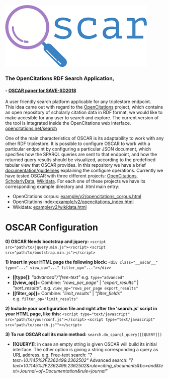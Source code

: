 ![OSCAR](doc/oscar_logo.png)
### The OpenCitations RDF Search Application,
#### - [OSCAR paper for SAVE-SD2018](https://essepuntato.github.io/papers/oscar-savesd2018.html)

A  user friendly search platform applicable for any triplestore endpoint.  
This idea came out with regard to the [OpenCitations](http://opencitations.net/) project, which contains an open repository of scholarly citation data in RDF format, we would like to make accesible for any user to search and explore. The current version of the tool is integrated inside the OpenCitations web interface.  
[opencitations.net/search](http://opencitations.net/search)

One of the main characteristics of OSCAR is its adaptability to work with any other RDF triplestore. It is possible to configure OSCAR to work with a particular endpoint by configuring a particular JSON document, which specifies how the SPARQL queries are sent to that endpoint, and how the returned query results should be visualized, according to the predefined tabular view that OSCAR provides. In this repository we have a brief [documentation/guidelines](OSCAR/doc/README.md) explaining the configure operations. Currently we have tested OSCAR with three different projects: [OpenCitations](http://opencitations.net/), [ScholarlyData](http://www.scholarlydata.org/), [Wikidata](http://wikidata.org/). For each one of these projects we have its corresponding example directory and .html main entry:
* OpenCitations corpus: [example/v2/opencitations_corpus.html](https://opencitations.github.io/oscar/example/v2/opencitations_corpus.html)
* OpenCitations index:[example/v2/opencitations_index.html](https://opencitations.github.io/oscar/example/v2/opencitations_index.html)
* Wikidata: [example/v2/wikidata.html](https://opencitations.github.io/oscar/example/v2/wikidata.html)

# OSCAR Configuration

**0) OSCAR Needs bootstrap and jquery:**
```<script src="path/to/jquery.min.js"></script>``` 
```<script src="path/to/bootstrap.min.js"></script>```
        
**1) Insert in your HTML page the following block:**
```<div class="__oscar__" type="..." view_op="..." filter_op="..."></div>``` 
* **[[type]]**: *"advanced"/"free-text"*
e.g.  ```type="advanced"```
* **[[view_op]]**= Combine: *"rows_per_page"* | *"export_results"* | *"sort_results"*. 
e.g.  ```view_op="rows_per_page export_results"```
* **[[filter_op]]**= Combine: *"limit_results"* | *"filter_fields"*  
e.g.  ```filter_op="limit_results"```

**2) Include your configuration file and right after the 'search.js' script in your HTML page, like this:**
```<script type="text/javascript" src="path/to/your/conf.js"></script>```
```<script type="text/javascript" src="path/to/search.js""></script>```

**3) To run OSCAR call its main method:**
```search.do_sparql_query([[QUERY]])```
* **[[QUERY]]**: in case an empty string is given OSCAR will build its initial interface. The other option is giving a string corresponding a query as URL address. e.g. 
Free-text search: *"?text=10.1145%2F2362499.2362502"*
Advanced search: *"?text=10.1145%2F2362499.2362502&rule=citing_documents&bc=and&text=Journal+of+Documentation&rule=journal"*
